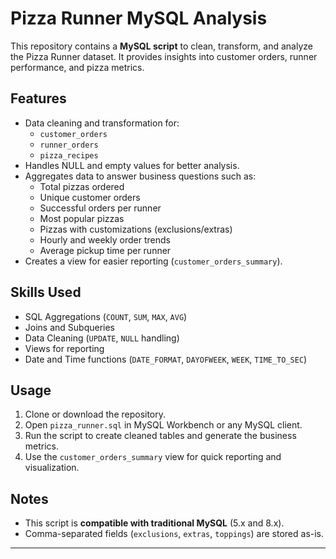 # Pizza Runner MySQL Analysis

This repository contains a **MySQL script** to clean, transform, and analyze the Pizza Runner dataset. It provides insights into customer orders, runner performance, and pizza metrics.

## Features
- Data cleaning and transformation for:
  - `customer_orders`
  - `runner_orders`
  - `pizza_recipes`
- Handles NULL and empty values for better analysis.
- Aggregates data to answer business questions such as:
  - Total pizzas ordered
  - Unique customer orders
  - Successful orders per runner
  - Most popular pizzas
  - Pizzas with customizations (exclusions/extras)
  - Hourly and weekly order trends
  - Average pickup time per runner
- Creates a view for easier reporting (`customer_orders_summary`).

## Skills Used
- SQL Aggregations (`COUNT`, `SUM`, `MAX`, `AVG`)
- Joins and Subqueries
- Data Cleaning (`UPDATE`, `NULL` handling)
- Views for reporting
- Date and Time functions (`DATE_FORMAT`, `DAYOFWEEK`, `WEEK`, `TIME_TO_SEC`)

## Usage
1. Clone or download the repository.
2. Open `pizza_runner.sql` in MySQL Workbench or any MySQL client.
3. Run the script to create cleaned tables and generate the business metrics.
4. Use the `customer_orders_summary` view for quick reporting and visualization.

## Notes
- This script is **compatible with traditional MySQL** (5.x and 8.x).  
- Comma-separated fields (`exclusions`, `extras`, `toppings`) are stored as-is.  

---
